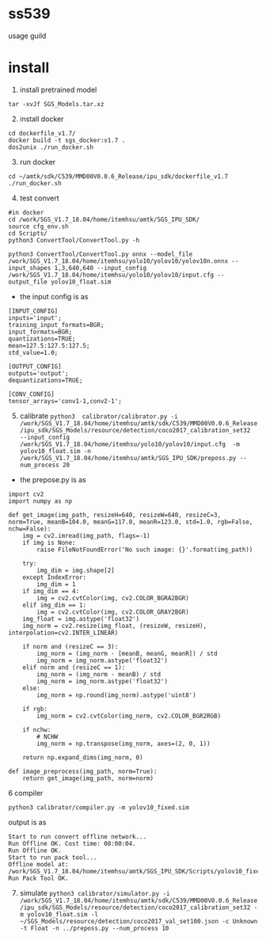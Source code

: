 # ss539
usage guild

# install
1. install pretrained model 
```
tar -xvJf SGS_Models.tar.xz
```
2. install docker
``` 
cd dockerfile_v1.7/
docker build -t sgs_docker:v1.7 .
dos2unix ./run_docker.sh 
```
3. run docker
```
cd ~/amtk/sdk/C539/MMD00V0.0.6_Release/ipu_sdk/dockerfile_v1.7
./run_docker.sh 
```

4. test convert
```
#in docker
cd /work/SGS_V1.7_18.04/home/itemhsu/amtk/SGS_IPU_SDK/
source cfg_env.sh
cd Scripts/
python3 ConvertTool/ConvertTool.py -h
```
```python3 ConvertTool/ConvertTool.py onnx --model_file /work/SGS_V1.7_18.04/home/itemhsu/yolo10/yolov10/yolov10n.onnx --input_shapes 1,3,640,640 --input_config /work/SGS_V1.7_18.04/home/itemhsu/yolo10/yolov10/input.cfg --output_file yolov10_float.sim```
* the input config is as
```
[INPUT_CONFIG]
inputs='input';
training_input_formats=BGR;
input_formats=BGR;
quantizations=TRUE;
mean=127.5:127.5:127.5;
std_value=1.0;

[OUTPUT_CONFIG]
outputs='output';
dequantizations=TRUE;

[CONV_CONFIG]
tensor_arrays='conv1-1,conv2-1';
```

5. calibrate
```python3  calibrator/calibrator.py -i /work/SGS_V1.7_18.04/home/itemhsu/amtk/sdk/C539/MMD00V0.0.6_Release/ipu_sdk/SGS_Models/resource/detection/coco2017_calibration_set32  --input_config /work/SGS_V1.7_18.04/home/itemhsu/yolo10/yolov10/input.cfg  -m yolov10_float.sim -n /work/SGS_V1.7_18.04/home/itemhsu/amtk/SGS_IPU_SDK/preposs.py --num_process 20```
* the prepose.py is as
```
import cv2
import numpy as np

def get_image(img_path, resizeH=640, resizeW=640, resizeC=3, norm=True, meanB=104.0, meanG=117.0, meanR=123.0, std=1.0, rgb=False, nchw=False):
    img = cv2.imread(img_path, flags=-1)
    if img is None:
        raise FileNotFoundError('No such image: {}'.format(img_path))

    try:
        img_dim = img.shape[2]
    except IndexError:
        img_dim = 1
    if img_dim == 4:
        img = cv2.cvtColor(img, cv2.COLOR_BGRA2BGR)
    elif img_dim == 1:
        img = cv2.cvtColor(img, cv2.COLOR_GRAY2BGR)
    img_float = img.astype('float32')
    img_norm = cv2.resize(img_float, (resizeW, resizeH), interpolation=cv2.INTER_LINEAR)

    if norm and (resizeC == 3):
        img_norm = (img_norm - [meanB, meanG, meanR]) / std
        img_norm = img_norm.astype('float32')
    elif norm and (resizeC == 1):
        img_norm = (img_norm - meanB) / std
        img_norm = img_norm.astype('float32')
    else:
        img_norm = np.round(img_norm).astype('uint8')

    if rgb:
        img_norm = cv2.cvtColor(img_norm, cv2.COLOR_BGR2RGB)

    if nchw:
        # NCHW
        img_norm = np.transpose(img_norm, axes=(2, 0, 1))

    return np.expand_dims(img_norm, 0)

def image_preprocess(img_path, norm=True):
    return get_image(img_path, norm=norm)
```
6 compiler
```
python3 calibrator/compiler.py -m yolov10_fixed.sim
```
output is as 
```
Start to run convert offline network...
Run Offline OK. Cost time: 00:00:04.
Run Offline OK.
Start to run pack tool...
Offline model at: /work/SGS_V1.7_18.04/home/itemhsu/amtk/SGS_IPU_SDK/Scripts/yolov10_fixed.sim_sgsimg.img
Run Pack Tool OK.
```
7. simulate
```python3 calibrator/simulator.py -i /work/SGS_V1.7_18.04/home/itemhsu/amtk/sdk/C539/MMD00V0.0.6_Release/ipu_sdk/SGS_Models/resource/detection/coco2017_calibration_set32 -m yolov10_float.sim -l ~/SGS_Models/resource/detection/coco2017_val_set100.json -c Unknown -t Float -n ../preposs.py --num_process 10```
   
